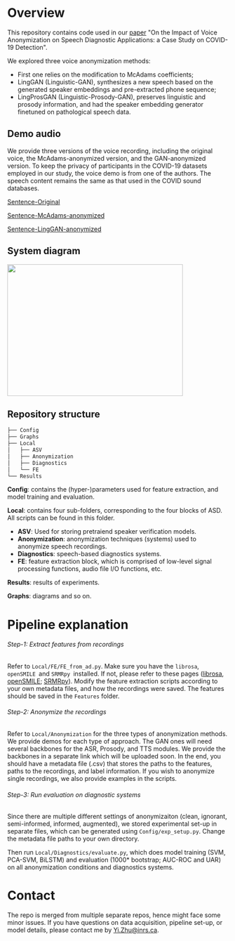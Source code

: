 # Overview

This repository contains code used in our [paper](https://arxiv.org/abs/2304.02181) "On the Impact of Voice Anonymization on Speech Diagnostic Applications: a Case Study on COVID-19 Detection".

We explored three voice anonymization methods:

- First one relies on the modification to McAdams coefficients;
- LingGAN (Linguistic-GAN), synthesizes a new speech based on the generated speaker embeddings and pre-extracted phone sequence;
- LingProsGAN (Linguistic-Prosody-GAN), preserves linguistic and prosody information, and had the speaker embedding generator finetuned on pathological speech data.

## Demo audio

We provide three versions of the voice recording, including the original voice, the McAdams-anonymized version, and the GAN-anonymized version. To keep the privacy of participants in the COVID-19 datasets employed in our study, the voice demo is from one of the authors. The speech content remains the same as that used in the COVID sound databases.

[Sentence-Original](https://user-images.githubusercontent.com/48067384/229322700-39c734bc-b40f-4f41-8b3c-09240aa2ca39.mp4)

[Sentence-McAdams-anonymized](https://user-images.githubusercontent.com/48067384/229322711-95a2c666-a71a-41f5-ab80-0452cbb0b09f.mp4)

[Sentence-LingGAN-anonymized
](https://user-images.githubusercontent.com/48067384/229322716-44d8ef45-a2d0-4313-860e-aee18a9a9317.mp4)

## System diagram

<img src="https://user-images.githubusercontent.com/48067384/229264462-fcfe46ee-969d-4e9e-8ecc-d1682e44ee81.png" width="400" height="300">

## Repository structure

```bash
├── Config
├── Graphs
├── Local
│   ├── ASV
│   ├── Anonymization
│   ├── Diagnostics
│   └── FE
└── Results
```

**Config**: contains the (hyper-)parameters used for feature extraction, and model training and evaluation.

**Local**: contains four sub-folders, corresponding to the four blocks of ASD. All scripts can be found in this folder.

- **ASV**: Used for storing pretraiend speaker verification models.
- **Anonymization**: anonymization techniques (systems) used to anonymize speech recordings.
- **Diagnostics**: speech-based diagnostics systems.
- **FE**: feature extraction block, which is comprised of low-level signal processing functions, audio file I/O functions, etc.

**Results**: results of experiments.

**Graphs**: diagrams and so on.

# Pipeline explanation

###### Step-1: Extract features from recordings

Refer to `Local/FE/FE_from_ad.py`. Make sure you have the `librosa`, `openSMILE `and `SRMRpy `installed. If not, please refer to these pages ([librosa](https://librosa.org/doc/main/install.html), [openSMILE](https://audeering.github.io/opensmile-python/); [SRMRpy](https://github.com/jfsantos/SRMRpy)). Modify the feature extraction scripts according to your own metadata files, and how the recordings were saved. The features should be saved in the `Features` folder.

###### Step-2: Anonymize the recordings

Refer to `Local/Anonymization` for the three types of anonymization methods. We provide demos for each type of approach. The GAN ones will need several backbones for the ASR, Prosody, and TTS modules. We provide the backbones in a separate link which will be uploaded soon. In the end, you should have a metadata file (.csv) that stores the paths to the features, paths to the recordings, and label information. If you wish to anonymize single recordings, we also provide examples in the scripts.

###### Step-3: Run evaluation on diagnostic systems

Since there are multiple different settings of anonymizaiton (clean, ignorant, semi-informed, informed, augmented), we stored experimental set-up in separate files, which can be generated using `Config/exp_setup.py`. Change the metadata file paths to your own directory.

Then run `Local/Diagnostics/evaluate.py`, which does model training (SVM, PCA-SVM, BiLSTM) and evaluation (1000* bootstrap; AUC-ROC and UAR) on all anonymization conditions and diagnostics systems.


# Contact

The repo is merged from multiple separate repos, hence might face some minor issues. If you have questions on data acquisition, pipeline set-up, or model details, please contact me by Yi.Zhu@inrs.ca.

